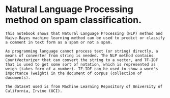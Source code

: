 # Natural Language Processing method on spam classification.

`This notebook shows that Natural Language Processing (NLP) method and Naive-Bayes machine learning method can be used to predict or classify a comment in text form as a spam or not a spam.`

`As programming language cannot process text (or string) directly, a means of converter from string is needed. The NLP method contains CountVectorizer that can convert the string to a vector, and TF-IDF that is used to get some sort of notation, which is represented as weigh (takes form of a number). TF-IDF can be used to show a word's importance (weight) in the document of corpus (collection of documents).`

`The dataset used is from Machine Learning Repository of University of California, Irvine (UCI).`
